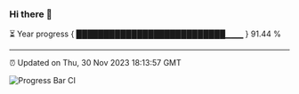 ### Hi there 👋

⏳ Year progress { ███████████████████████████▁▁▁ } 91.44 %

---

⏰ Updated on Thu, 30 Nov 2023 18:13:57 GMT

![Progress Bar CI](https://github.com/liununu/liununu/workflows/Progress%20Bar%20CI/badge.svg)
